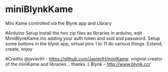 # miniBlynkKame
Mini Kame controlled via the Blynk app and Library

#Arduino Setup
Install the two zip files as libraries in arduino, edit MimiBlynkKame.ino adding your auth token and ssid and password.
Setup some buttons in the blynk app, virtual pins 1 to 11 do various things.
Extend, create, enjoy 

#Credits
@javierIH - https://github.com/JavierIH/miniKame: original creator of the miniKame and libraries .. thanks :)
Blynk -  http://www.blynk.cc/ 
